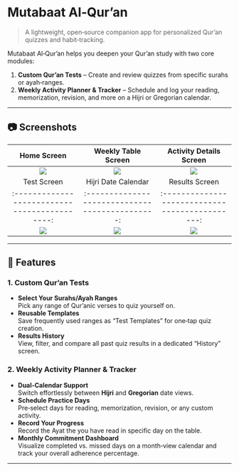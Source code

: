 # Mutabaat Al‑Qur’an

> A lightweight, open‑source companion app for personalized Qur’an quizzes and habit‑tracking.

Mutabaat Al‑Qur’an helps you deepen your Qur’an study with two core modules:  
1. **Custom Qur’an Tests** – Create and review quizzes from specific surahs or ayah‑ranges.  
2. **Weekly Activity Planner & Tracker** – Schedule and log your reading, memorization, revision, and more on a Hijri or Gregorian calendar.

---

## 📷 Screenshots

Home Screen                                  |  Weekly Table Screen                       |  Activity Details Screen |  
:-------------------------------------------:|:---------------------------------------------:|:---------------------------------------------:
![](https://i.ibb.co/bjPHp0Tx/home.jpg)|  ![](https://i.ibb.co/svzCqfFP/table.jpg) |  ![](https://i.ibb.co/CsKcfRfn/activity-details.jpg) 
Test Screen                                  |  Hijri Date Calendar                                 |  Results Screen                                 
:-------------------------------------------:|:---------------------------------------------:|:---------------------------------------------:
![](https://i.ibb.co/LhqXnDtj/test.jpg)  |  ![](https://i.ibb.co/99bSBCd8/hijri-calendar.jpg) |  ![](https://i.ibb.co/k2Hy5ccL/results.jpg)

---

## 🚀 Features

### 1. Custom Qur’an Tests
- **Select Your Surahs/Ayah Ranges**  
  Pick any range of Qur’anic verses to quiz yourself on.
- **Reusable Templates**  
  Save frequently used ranges as “Test Templates” for one‑tap quiz creation.
- **Results History**  
  View, filter, and compare all past quiz results in a dedicated “History” screen.

### 2. Weekly Activity Planner & Tracker
- **Dual‑Calendar Support**  
  Switch effortlessly between **Hijri** and **Gregorian** date views.
- **Schedule Practice Days**  
  Pre‑select days for reading, memorization, revision, or any custom activity.
- **Record Your Progress**  
  Record the Ayat the you have read in specific day on the table.
- **Monthly Commitment Dashboard**  
  Visualize completed vs. missed days on a month‑view calendar and track your overall adherence percentage.

---
